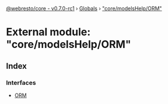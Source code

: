 [@webresto/core - v0.7.0-rc1](../README.md) › [Globals](../globals.md) › ["core/modelsHelp/ORM"](_core_modelshelp_orm_.md)

# External module: "core/modelsHelp/ORM"

## Index

### Interfaces

* [ORM](../interfaces/_core_modelshelp_orm_.orm.md)

